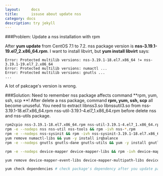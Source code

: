 ```yaml
---
layout:     docs
title:      issuse about update nss
category: docs
description: try jekyll
---
```




###Problem: Update a nss installation with rpm

After **yum update** from CentOS 7.1 to 7.2. nss package version is **nss-3.19.1-19.el7_2.x86_64.rpm**.
I want to install libvirt, but **yum install libvirt** says:
```
Error: Protected multilib versions: nss-3.19.1-18.el7.x86_64 != nss-3.19.1-19.el7_2.x86_64
Error: Protected multilib versions: numactl ...
Error: Protected multilib versions: gnutls ...
...

```
A lot of pakcage's version is wrong.

###Solution:
Need to remember nss package affects command **rpm, yum, ssh, scp **!
After delete a nss package, command **rpm, yum, ssh, scp** all become unuseful.
You need to extract libnss3.so libnssutil3.so from nss-3.19.1-18.el7.x86_64.rpm nss-util-3.19.1-4.el7_1.x86_64.rpm before delete nss and nss-utils package.
```sh
rpm2cpio nss-3.19.1-18.el7.x86_64.rpm nss-util-3.19.1-4.el7_1.x86_64.rpm | cpio -dim
rpm -e --nodeps nss nss-util nss-tools && rpm -ivh nss-*.rpm
rpm -e --nodeps nss-sysinit && rpm -ivh nss-sysinit-3.19.1-18.el7.x86_64.rpm
yum remove numactl-libs && yum -y install irqbalance
rpm -e --nodeps gnutls gnutls-dane gnutls-utils && yum -y install gnutls gnutls-dane gnutls-utils

rpm -e --nodeps device-mapper device-mapper-libs && rpm -ivh device-mapper-1.02.107-5.el7.x86_64.rpm device-mapper-libs-1.02.107-5.el7.x86_64.rpm 

yum remove device-mapper-event-libs device-mapper-multipath-libs device-mapper-persistent-data  # reinstall dependency packages been removed by these three package!

yum check dependencies # check package's dependency after you update packages above.
```
